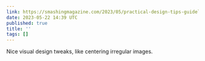 ```yaml
---
link: https://smashingmagazine.com/2023/05/practical-design-tips-guidelines-beginner-designers/
date: 2023-05-22 14:39 UTC
published: true
title: ''
tags: []
---
```


Nice visual design tweaks, like centering irregular images.
